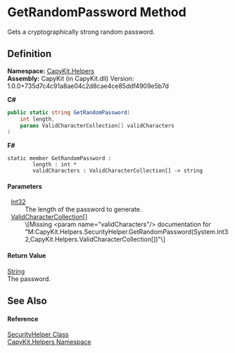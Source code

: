 # GetRandomPassword Method


Gets a cryptographically strong random password.



## Definition
**Namespace:** <a href="N_CapyKit_Helpers.md">CapyKit.Helpers</a>  
**Assembly:** CapyKit (in CapyKit.dll) Version: 1.0.0+735d7c4c91a8ae04c2d8cae4ce85ddf4909e5b7d

**C#**
``` C#
public static string GetRandomPassword(
	int length,
	params ValidCharacterCollection[] validCharacters
)
```
**F#**
``` F#
static member GetRandomPassword : 
        length : int * 
        validCharacters : ValidCharacterCollection[] -> string 
```



#### Parameters
<dl><dt>  <a href="https://learn.microsoft.com/dotnet/api/system.int32" target="_blank" rel="noopener noreferrer">Int32</a></dt><dd>The length of the password to generate.</dd><dt>  <a href="T_CapyKit_Helpers_ValidCharacterCollection.md">ValidCharacterCollection</a>[]</dt><dd>\[Missing &lt;param name="validCharacters"/&gt; documentation for "M:CapyKit.Helpers.SecurityHelper.GetRandomPassword(System.Int32,CapyKit.Helpers.ValidCharacterCollection[])"\]</dd></dl>

#### Return Value
<a href="https://learn.microsoft.com/dotnet/api/system.string" target="_blank" rel="noopener noreferrer">String</a>  
The password.

## See Also


#### Reference
<a href="T_CapyKit_Helpers_SecurityHelper.md">SecurityHelper Class</a>  
<a href="N_CapyKit_Helpers.md">CapyKit.Helpers Namespace</a>  
